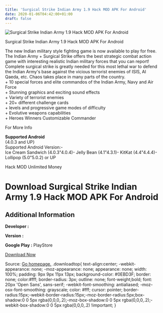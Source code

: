 ```yaml
---
title: 'Surgical Strike Indian Army 1.9 Hack MOD APK For Android'
date: 2020-01-06T04:42:00+01:00
draft: false
---
```


![Surgical Strike Indian Army 1.9 Hack MOD APK For Android](https://i1.wp.com/apkhome.net/wp-content/uploads/2017/11/Surgical-Strike-Indian-Army-1.9.png "Surgical Strike Indian Army 1.9 Hack MOD APK For Android")

  

Surgical Strike Indian Army 1.9 Hack MOD APK For Android

The new Indian military style fighting game is now available to play for free.  
The Indian Army + Surgical Strike offers the best strategic combat action game with interesting realistic Indian military forces that you can report!  
Complete surgical strike is greatly needed for this most lethal war to defend the Indian Army's base against the vicious terrorist enemies of ISIS, Al Qaeda, etc. Chaos takes place in many parts of the country.  
\+ 10 special forces and elite commandos of the Indian Army, Navy and Air Force  
\+ Stunning graphics and exciting sound effects  
\+ Variety of terrorist enemies  
\+ 20+ different challenge cards  
\+ levels and progressive game modes of difficulty  
\+ Evolutive weapons capabilities  
\+ Heroes Winners Customizable Commander

For More Info

**Supported Android**  
{4.0.3 and UP}  
Supported Android Version:-  
Ice Cream Sandwich (4.0.3"4.0.4)- Jelly Bean (4.1"4.3.1)- KitKat (4.4"4.4.4)- Lollipop (5.0"5.0.2) or UP

Hack MOD Unlimited Money

Download Surgical Strike Indian Army 1.9 Hack MOD APK For Android
=================================================================

Additional Information
----------------------

**Developer :**

**Version :**

**Google Play :** PlayStore

  

[Download Now](https://store4app.co/post/surgical-strike-indian-army-1-9-hack-mod-apk-for-android_1573672193)

  
Source: [Go homepage.](https://store4app.co/post/surgical-strike-indian-army-1-9-hack-mod-apk-for-android_1573672193) .downloadtop{ text-align:center; -webkit-appearance: none; -moz-appearance: none; appearance: none; width: 100%; padding: 9px 9px 11px 13px; background-color: #0EBD3F; border: none; color:#fff; border-radius: 3px; outline: none; font-weight;bold; font: 20px 'Open Sans', sans-serif; -webkit-font-smoothing: antialiased; -moz-osx-font-smoothing: grayscale; color: #fff; cursor: pointer; border-radius:15px;-webkit-border-radius:15px;-moz-border-radius:5px;box-shadow:0 0 5px rgba(0,0,0,.2);-moz-box-shadow:0 0 5px rgba(0,0,0,.2);-webkit-box-shadow:0 0 5px rgba(0,0,0,.2) !important; }
